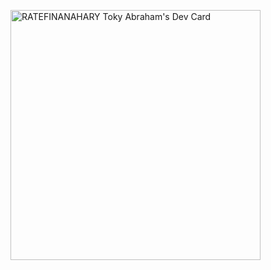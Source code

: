 <a href="https://app.daily.dev/Buu097"><img src="https://api.daily.dev/devcards/b526b42458224ea7bcac6c1a6dd6c31b.png?r=hqo" width="400" alt="RATEFINANAHARY Toky Abraham's Dev Card"/></a>
